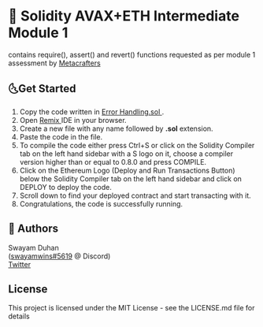<h1>🌟 Solidity AVAX+ETH Intermediate Module 1 </h1>
<p>contains require(), assert() and revert() functions requested as per module 1 assessment by
  <a href = "https://www.metacrafters.io/"> Metacrafters </a></p>

<h2> 🌜Get Started </h2>
<ol> 
  <li> Copy the code written in <a href = "Error Handling.sol"> Error Handling.sol </a>.</li>
  <li> Open <a href = "https://remix.ethereum.org/"> Remix </a> IDE in your browser. </li>
  <li> Create a new file with any name followed by <strong>.sol</strong> extension. </li>
  <li> Paste the code in the file. </li>
  <li> To compile the code either press Ctrl+S or click on the Solidity Compiler tab on the left hand sidebar with a S logo on it, choose a compiler version higher than or equal to 0.8.0 and press COMPILE. </li>
  <li> Click on the Ethereum Logo (Deploy and Run Transactions Button) below the Solidity Compiler tab on the left hand sidebar and click on DEPLOY to deploy the code. </li>
  <li> Scroll down to find your deployed contract and start transacting with it. </li>
  <li> Congratulations, the code is successfully running. </li>
</ol>

<h2> 🤍 Authors </h2>
Swayam Duhan <br>
(<a href = "discordapp.com/users/swayamwins#5619">swayamwins#5619</a> @ Discord) <br>
<a href = "https://twitter.com/swxyamfr?s=20"> Twitter </a>

<h2> License </h2>
This project is licensed under the MIT License - see the LICENSE.md file for details

